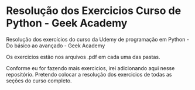# Resolução dos Exercicios Curso de Python - Geek Academy
Resolução dos exercícios do curso da Udemy de programação em Python - Do básico ao avançado - Geek Academy

Os exercicios estão nos arquivos .pdf em cada uma das pastas.

Conforme eu for fazendo mais exercicios, irei adicionando aqui nesse repositório.
Pretendo colocar a resolução dos exercicios de todas as seções do curso completo.

